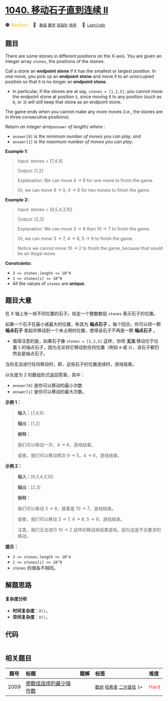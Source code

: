 # [1040. 移动石子直到连续 II](https://leetcode.com/problems/moving-stones-until-consecutive-ii)

🟠 <font color=#ffb800>Medium</font>&emsp; 🔖&ensp; [`数组`](/tag/array.md) [`数学`](/tag/math.md) [`双指针`](/tag/two-pointers.md) [`排序`](/tag/sorting.md)&emsp; 🔗&ensp;[`LeetCode`](https://leetcode.com/problems/moving-stones-until-consecutive-ii)

## 题目

There are some stones in different positions on the X-axis. You are given an
integer array `stones`, the positions of the stones.

Call a stone an **endpoint stone** if it has the smallest or largest position.
In one move, you pick up an **endpoint stone** and move it to an unoccupied
position so that it is no longer an **endpoint stone**.

  * In particular, if the stones are at say, `stones = [1,2,5]`, you cannot move the endpoint stone at position `5`, since moving it to any position (such as `0`, or `3`) will still keep that stone as an endpoint stone.

The game ends when you cannot make any more moves (i.e., the stones are in
three consecutive positions).

Return _an integer array_`answer` _of length_`2` _where_ :

  * `answer[0]` _is the minimum number of moves you can play, and_
  * `answer[1]` _is the maximum number of moves you can play_.



**Example 1:**

> Input: stones = [7,4,9]
> 
> Output: [1,2]
> 
> Explanation: We can move 4 -> 8 for one move to finish the game.
> 
> Or, we can move 9 -> 5, 4 -> 6 for two moves to finish the game.

**Example 2:**

> Input: stones = [6,5,4,3,10]
> 
> Output: [2,3]
> 
> Explanation: We can move 3 -> 8 then 10 -> 7 to finish the game.
> 
> Or, we can move 3 -> 7, 4 -> 8, 5 -> 9 to finish the game.
> 
> Notice we cannot move 10 -> 2 to finish the game, because that would be an illegal move.

**Constraints:**

  * `3 <= stones.length <= 10^4`
  * `1 <= stones[i] <= 10^9`
  * All the values of `stones` are **unique**.


## 题目大意

在 X 轴上有一些不同位置的石子。给定一个整数数组 `stones` 表示石子的位置。

如果一个石子在最小或最大的位置，称其为 **端点石子** 。每个回合，你可以将一颗 **端点石子** 拿起并移动到一个未占用的位置，使得该石子不再是一颗
**端点石子** 。

  * 值得注意的是，如果石子像 `stones = [1,2,5]` 这样，你将 **无法** 移动位于位置 `5` 的端点石子，因为无论将它移动到任何位置（例如 `0` 或 `3`），该石子都仍然会是端点石子。

当你无法进行任何移动时，即，这些石子的位置连续时，游戏结束。

以长度为 2 的数组形式返回答案，其中：

  * `answer[0]` 是你可以移动的最小次数
  * `answer[1]` 是你可以移动的最大次数。



**示例 1：**

> 
> 
> 
> 
> 
> **输入：**[7,4,9]
> 
> **输出：**[1,2]
> 
> **解释：**
> 
> 我们可以移动一次，4 -> 8，游戏结束。
> 
> 或者，我们可以移动两次 9 -> 5，4 -> 6，游戏结束。
> 
> 

**示例  2：**

> 
> 
> 
> 
> 
> **输入：**[6,5,4,3,10]
> 
> **输出：**[2,3]
> 
> **解释：**
> 
> 我们可以移动 3 -> 8，接着是 10 -> 7，游戏结束。
> 
> 或者，我们可以移动 3 -> 7, 4 -> 8, 5 -> 9，游戏结束。
> 
> 注意，我们无法进行 10 -> 2 这样的移动来结束游戏，因为这是不合要求的移动。
> 
> 



**提示：**

  * `3 <= stones.length <= 10^4`
  * `1 <= stones[i] <= 10^9`
  * `stones` 的值各不相同。




## 解题思路

#### 复杂度分析

- **时间复杂度**：`O()`，
- **空间复杂度**：`O()`，

## 代码

```javascript

```

## 相关题目

<!-- prettier-ignore -->
| 题号 | 标题 | 题解 | 标签 | 难度 |
| :------: | :------ | :------: | :------ | :------ |
| 2009 | [使数组连续的最少操作数](https://leetcode.com/problems/minimum-number-of-operations-to-make-array-continuous) |  |  [`数组`](/tag/array.md) [`哈希表`](/tag/hash-table.md) [`二分查找`](/tag/binary-search.md) `1+` | <font color=#ff334b>Hard</font> |

<style>
.blue {
    background-color: #096dd9;
    padding: 0.25rem 0.5rem;
    margin: 0;
    font-size: 0.85em;
    border-radius: 3px;
    color: white;
    font-weight: 500;
}
table th:first-of-type { width: 10%; }
table th:nth-of-type(2) { width: 35%; }
table th:nth-of-type(3) { width: 10%; }
table th:nth-of-type(4) { width: 35%; }
table th:nth-of-type(5) { width: 10%; }
</style>
